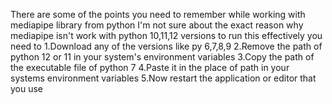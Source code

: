 There are some of the points you need to remember while working with mediapipe library from python
I'm not sure about the exact reason why mediapipe isn't work with python 10,11,12 versions
to run this effectively you need to 
  1.Download any of the versions like py 6,7,8,9
  2.Remove the path of python 12 or 11 in your system's environment variables
  3.Copy the path of the executable file of python 7
  4.Paste it in the place of path in your systems environment variables
  5.Now restart the application or editor that you use
  
